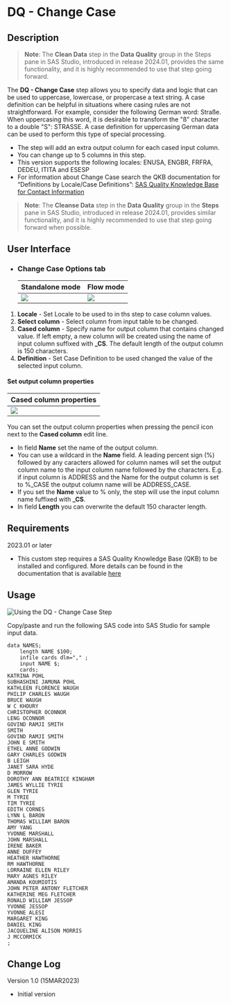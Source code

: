 # DQ - Change Case

## Description

>**Note**: The **Clean Data** step in the **Data Quality** group in the Steps pane in SAS Studio, introduced in release 2024.01, provides the same functionality, and it is highly recommended to use that step going forward.

The **DQ - Change Case** step allows you to specify data and logic that can be used to uppercase, lowercase, or propercase a text string. A case definition can be helpful in situations where casing rules are not straightforward. For example, consider the following German word: 
Straße. When uppercasing this word, it is desirable to transform the "ß" character to a double "S": STRASSE. A case definition for uppercasing German data can be used to perform this type of special processing.
  * The step will add an extra output column for each cased input column.
  * You can change up to 5 columns in this step.
  * This version supports the following locales: ENUSA, ENGBR, FRFRA, DEDEU, ITITA and ESESP
  * For information about Change Case search the QKB documentation for “Definitions by Locale/Case Definitions”: [SAS Quality Knowledge Base for Contact Information](https://support.sas.com/documentation/onlinedoc/qkb/32/QKBCI32/Help/qkb-help.html)
  
> **Note**: The **Cleanse Data** step in the **Data Quality** group in the **Steps** pane in SAS Studio, introduced in release 2024.01, provides similar functionality, 
and it is highly recommended to use that step going forward when possible.

## User Interface  

* ### Change Case Options tab ###

   | Standalone mode | Flow mode |
   | --- | --- |                  
   | ![](img/dqChangeCase_Standalone.png) | ![](img/dqChangeCase_Flow.png) |
1. **Locale** - Set Locale to be used to in ths step to case column values.  
2. **Select column** - Select column from input table to be changed.  
3. **Cased column** - Specify name for output column that contains changed value. If left empty, a new column will be created using the name of input column suffixed with **_CS**. The default length of the output column is 150 characters. 
4. **Definition** - Set Case Definition to be used changed the value of the selected input column. 

#### Set output column properties ####
   | Cased column properties | 
   | --- | 
   | ![](img/dqChangeCase_OutputColumn.png) |
   
You can set the output column properties when pressing the pencil icon next to the **Cased column** edit line. 
* In field **Name** set the name of the output column.
* You can use a wildcard in the **Name** field. A leading percent sign (%) followed by any caracters allowed for column names will set the output column name to the input column name followed by the characters. E.g. if input column is ADDRESS and the Name for the output column is set to %_CASE the output column name will be ADDRESS_CASE.
* If you set the **Name** value to % only, the step will use the input column name fuffixed with **_CS**. 
* In field **Length** you can overwrite the default 150 character length. 

## Requirements  
2023.01 or later  
* This custom step requires a SAS Quality Knowledge Base (QKB) to be installed and configured. More details can be found in the documentation that is available [here](https://support.sas.com/en/software/quality-knowledge-base-support.html) 

## Usage  
![Using the DQ - Change Case Step](img/dqChangeCase.gif)

Copy/paste and run the following SAS code into SAS Studio for sample input data.
```sas
data NAMES;
    length NAME $100;
    infile cards dlm="," ;
    input NAME $;
    cards;
KATRINA POHL
SUBHASHINI JAMUNA POHL
KATHLEEN FLORENCE WAUGH
PHILIP CHARLES WAUGH
BRUCE WAUGH
W C KHOURY
CHRISTOPHER OCONNOR
LENG OCONNOR
GOVIND RAMJI SMITH
SMITH
GOVIND RAMJI SMITH
JOHN E SMITH
ETHEL ANNE GODWIN
GARY CHARLES GODWIN
B LEIGH
JANET SARA HYDE
D MORROW
DOROTHY ANN BEATRICE KINGHAM
JAMES WYLLIE TYRIE
GLEN TYRIE
M TYRIE
TIM TYRIE
EDITH CORNES
LYNN L BARON
THOMAS WILLIAM BARON
AMY YANG
YVONNE MARSHALL
JOHN MARSHALL
IRENE BAKER
ANNE DUFFEY
HEATHER HAWTHORNE
RM HAWTHORNE
LORRAINE ELLEN RILEY
MARY AGNES RILEY
AMANDA KOUMIOTIS
JOHN PETER ANTONY FLETCHER
KATHERINE MEG FLETCHER
RONALD WILLIAM JESSOP
YVONNE JESSOP
YVONNE ALESI
MARGARET KING
DANIEL KING
JACQUELINE ALISON MORRIS
J MCCORMICK
;
```
## Change Log  
Version 1.0 (15MAR2023)
 * Initial version 
